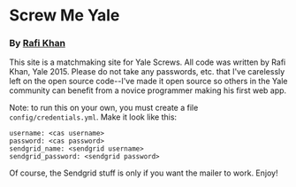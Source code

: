 # Screw Me Yale
### By [Rafi Khan](http://rafikhan.me)

This site is a matchmaking site for Yale Screws. All code was written by Rafi Khan, Yale 2015. Please do not take any passwords, etc. that I've carelessly left on the open source code--I've made it open source so others in the Yale community can benefit from a novice programmer making his first web app.  

Note: to run this on your own, you must create a file `config/credentials.yml`. Make it look like this:

    username: <cas username>
    password: <cas password>
    sendgrid_name: <sendgrid username>
    sendgrid_password: <sendgrid password>

Of course, the Sendgrid stuff is only if you want the mailer to work. Enjoy!



